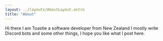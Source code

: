 ```yaml
---
layout: ../layouts/AboutLayout.astro
title: "About"
---
```


Hi there I am Toastie a software developer from New Zealand I mostly write Discord bots and some other things, I hope you like what I post here.
